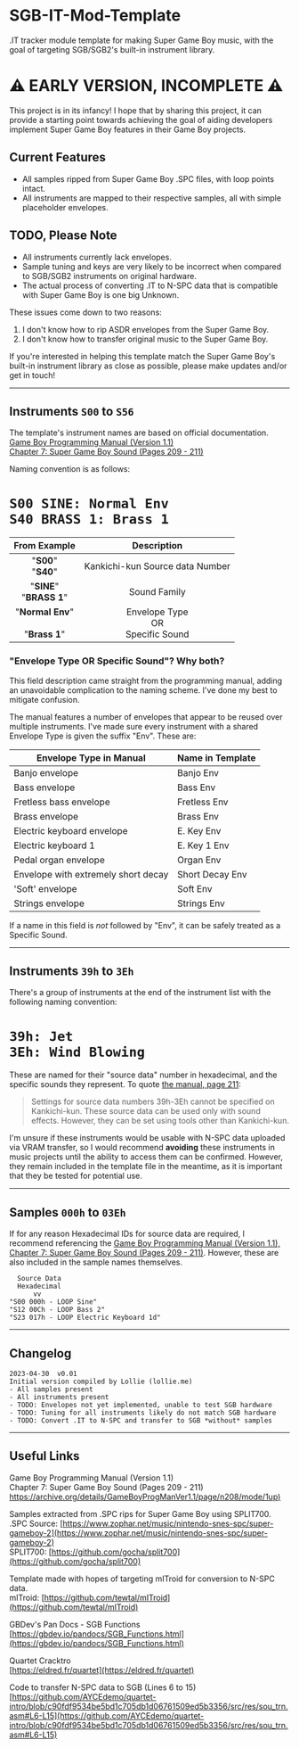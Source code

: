 # SGB-IT-Mod-Template
.IT tracker module template for making Super Game Boy music, with the goal of targeting SGB/SGB2's built-in instrument library.

# ⚠ EARLY VERSION, INCOMPLETE ⚠
This project is in its infancy! I hope that by sharing this project, it can provide a starting point towards achieving the goal of aiding developers implement Super Game Boy features in their Game Boy projects.

## Current Features
- All samples ripped from Super Game Boy .SPC files, with loop points intact.
- All instruments are mapped to their respective samples, all with simple placeholder envelopes.     

## TODO, Please Note
- All instruments currently lack envelopes.
- Sample tuning and keys are very likely to be incorrect when compared to SGB/SGB2 instruments on original hardware.
- The actual process of converting .IT to N-SPC data that is compatible with Super Game Boy is one big Unknown. 

These issues come down to two reasons:

1. I don't know how to rip ASDR envelopes from the Super Game Boy.
2. I don't know how to transfer original music to the Super Game Boy.

If you're interested in helping this template match the Super Game Boy's built-in instrument library as close as possible, please make updates and/or get in touch!

---

## Instruments `S00` to `S56`

The template's instrument names are based on official documentation.
[<br>Game Boy Programming Manual (Version 1.1)<br>Chapter 7: Super Game Boy Sound (Pages 209 - 211)](https://archive.org/details/GameBoyProgManVer1.1/page/n208/mode/1up)

Naming convention is as follows:
# `S00 SINE: Normal Env`<br>`S40 BRASS 1: Brass 1`

| From Example | Description |
| :-----: | :---------: |
| "**S00**"<br>"**S40**" | Kankichi-kun Source data Number |
| "**SINE**"<br>"**BRASS 1**" | Sound Family |
| "**Normal Env**"<br><br>"**Brass 1**" | Envelope Type<br>OR<br>Specific Sound |

### "Envelope Type OR Specific Sound"? Why both?
This field description came straight from the programming manual, adding an unavoidable complication to the naming scheme. I've done my best to mitigate confusion.

The manual features a number of envelopes that appear to be reused over multiple instruments. I've made sure every instrument with a shared Envelope Type is given the suffix "Env". These are:

| Envelope Type in Manual | Name in Template |
| --- | --- |
| Banjo envelope | Banjo Env |
| Bass envelope | Bass Env |
| Fretless bass envelope | Fretless Env |
| Brass envelope | Brass Env |
| Electric keyboard envelope | E. Key Env |
| Electric keyboard 1 | E. Key 1 Env |
| Pedal organ envelope | Organ Env |
| Envelope with extremely short decay | Short Decay Env |
| 'Soft' envelope | Soft Env |
| Strings envelope | Strings Env |

If a name in this field is *not* followed by "Env", it can be safely treated as a Specific Sound. 

---

## Instruments `39h` to `3Eh`

There's a group of instruments at the end of the instrument list with the following naming convention:

# `39h: Jet`<br>`3Eh: Wind Blowing`

These are named for their "source data" number in hexadecimal, and the specific sounds they represent. To quote [the manual, page 211](https://archive.org/details/GameBoyProgManVer1.1/page/n210/mode/1up):

> Settings for source data numbers 39h-3Eh cannot be specified on Kankichi-kun. These source data can be used only with sound effects. However, they can be set using tools other than Kankichi-kun.

I'm unsure if these instruments would be usable with N-SPC data uploaded via VRAM transfer, so I would recommend **avoiding** these instruments in music projects until the ability to access them can be confirmed. However, they remain included in the template file in the meantime, as it is important that they be tested for potential use.

--- 

## Samples `000h` to `03Eh`

If for any reason Hexadecimal IDs for source data are required, I recommend referencing the [Game Boy Programming Manual (Version 1.1), Chapter 7: Super Game Boy Sound (Pages 209 - 211)](https://archive.org/details/GameBoyProgManVer1.1/page/n208/mode/1up). However, these are also included in the sample names themselves.

      Source Data
	  Hexadecimal
          vv
    "S00 000h - LOOP Sine"
    "S12 00Ch - LOOP Bass 2"
    "S23 017h - LOOP Electric Keyboard 1d"

---

## Changelog

	2023-04-30  v0.01
	Initial version compiled by Lollie (lollie.me)
	- All samples present
	- All instruments present
	- TODO: Envelopes not yet implemented, unable to test SGB hardware
	- TODO: Tuning for all instruments likely do not match SGB hardware
	- TODO: Convert .IT to N-SPC and transfer to SGB *without* samples

---

## Useful Links
Game Boy Programming Manual (Version 1.1)<br>Chapter 7: Super Game Boy Sound (Pages 209 - 211)<br>
[https://archive.org/details/GameBoyProgManVer1.1/page/n208/mode/1up)](https://archive.org/details/GameBoyProgManVer1.1/page/n208/mode/1up)

Samples extracted from .SPC rips for Super Game Boy using SPLIT700.<br>
.SPC Source: [https://www.zophar.net/music/nintendo-snes-spc/super-gameboy-2](https://www.zophar.net/music/nintendo-snes-spc/super-gameboy-2)<br>
SPLIT700: [https://github.com/gocha/split700](https://github.com/gocha/split700)

Template made with hopes of targeting mITroid for conversion to N-SPC data.<br>
mITroid: [https://github.com/tewtal/mITroid](https://github.com/tewtal/mITroid)

GBDev's Pan Docs - SGB Functions<br>
[https://gbdev.io/pandocs/SGB_Functions.html](https://gbdev.io/pandocs/SGB_Functions.html)

Quartet Cracktro<br>
[https://eldred.fr/quartet](https://eldred.fr/quartet)

Code to transfer N-SPC data to SGB (Lines 6 to 15)<br>
[https://github.com/AYCEdemo/quartet-intro/blob/c90fdf9534be5bd1c705db1d06761509ed5b3356/src/res/sou_trn.asm#L6-L15](https://github.com/AYCEdemo/quartet-intro/blob/c90fdf9534be5bd1c705db1d06761509ed5b3356/src/res/sou_trn.asm#L6-L15) 